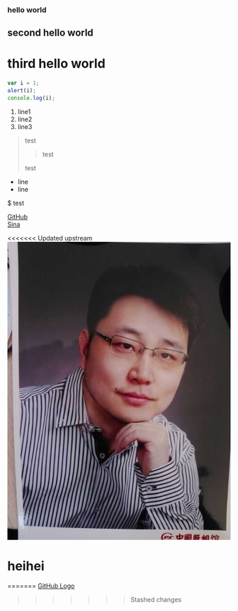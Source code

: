 ### hello world
## second hello world
# third hello world

```js
var i = 1;
alert(i);
console.log(i);
```

1. line1
2. line2
1. line3


> test  
>> test  
>
> test

 * line
 * line

 $ test  

[GitHub](http://github.com)  
[Sina](http://www.sina.com)  

<<<<<<< Updated upstream
![my image](IMG_3583.JPG)  
# heihei  
=======
[GitHub Logo](/images/logo.png)  
>>>>>>> Stashed changes
